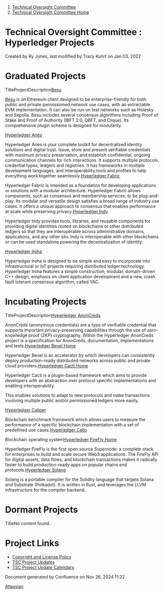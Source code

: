 1. [Technical Oversight Committee](index.html)
2. [Technical Oversight Committee Home](Technical-Oversight-Committee-Home_21430274.html)

# Technical Oversight Committee : Hyperledger Projects

Created by Ry Jones, last modified by Tracy Kuhrt on Jan 03, 2022

# Graduated Projects

TitleProjectDescription[Besu](/wiki/spaces/BESU/overview)

[Besu](https://lf-hyperledger.atlassian.net/wiki/display/BESU/Hyperledger+Besu) is an Ethereum client designed to be enterprise-friendly for both public and private permissioned network use cases, with an extractable EVM implementation. It can also be run on test networks such as Holesky and Sepolia. Besu includes several consensus algorithms including Proof of Stake and Proof of Authority (IBFT 2.0, QBFT, and Clique). Its comprehensive plugin scheme is designed for modularity.

[Hyperledger Aries](/wiki/spaces/ARIES/overview)

Hyperledger Aries is your complete toolkit for decentralized identity solutions and digital trust. Issue, store and present verifiable credentials with maximum privacy preservation, and establish confidential, ongoing communication channels for rich interactions. It supports multiple protocols, credential types, ledgers and registries. It has frameworks in multiple development languages, and interoperability tools and profiles to help everything work together seamlessly.[Hyperledger Fabric](/wiki/spaces/fabric/overview)

Hyperledger Fabric is intended as a foundation for developing applications or solutions with a modular architecture. Hyperledger Fabric allows components, such as consensus and membership services, to be plug-and-play. Its modular and versatile design satisfies a broad range of industry use cases. It offers a unique approach to consensus that enables performance at scale while preserving privacy.[Hyperledger Indy](/wiki/spaces/indy/overview)

Hyperledger Indy provides tools, libraries, and reusable components for providing digital identities rooted on blockchains or other distributed ledgers so that they are interoperable across administrative domains, applications, and any other silo. Indy is interoperable with other blockchains or can be used standalone powering the decentralization of identity.

[Hyperledger Iroha](/wiki/spaces/iroha/overview)

Hyperledger Iroha is designed to be simple and easy to incorporate into infrastructural or IoT projects requiring distributed ledger technology. Hyperledger Iroha features a simple construction, modular, domain-driven C++ design, emphasis on client application development and a new, crash fault tolerant consensus algorithm, called YAC.

# Incubating Projects

TitleProjectDescription[Hyperledger AnonCreds](/wiki/spaces/ANONCREDS/overview)

AnonCreds (anonymous credentials) are a type of verifiable credential that supports important privacy-preserving capabilities through the use of zero-knowledge proof (ZKP) cryptography. Within the Hyperledger AnonCreds project is a specification for AnonCreds, documentation, implementations and tests.[Hyperledger Bevel Home](/wiki/spaces/BEV/overview)

Hyperledger Bevel is an accelerator by which developers can consistently deploy production-ready distributed networks across public and private cloud providers.[Hyperledger Cacti Home](/wiki/spaces/cactus/overview)

Hyperledger Cacti is a plugin-based framework which aims to provide developers with an abstraction over protocol specific implementations and enabling interoperability.  

This enables solutions to adapt to new protocols and make transactions involving multiple public and/or permissioned ledgers more easily. 

[Hyperledger Caliper](/wiki/spaces/caliper/overview)

Blockchain benchmark framework which allows users to measure the performance of a specific blockchain implementation with a set of predefined use cases.[Hyperledger Cello](/wiki/spaces/cello/overview)

Blockchain operating system[Hyperledger FireFly Home](/wiki/spaces/FIR/overview)

Hyperledger FireFly is the first open source Supernode: a complete stack for enterprises to build and scale secure Web3 applications. The FireFly API for digital assets, data flows, and blockchain transactions makes it radically faster to build production-ready apps on popular chains and protocols.[Hyperledger Solang](/wiki/spaces/SOL/overview)

Solang is a portable compiler for the Solidity language that targets Solana and Substrate (Polkadot). It is written in Rust, and leverages the LLVM infrastructure for the compiler backend.

# Dormant Projects

TitleNo content found.

# Project Links

- [Copyright and License Policy](Copyright-and-License-Policy_21430874.html)
- [TSC Project Updates](TSC-Project-Updates_21430854.html)
- [TSC Project Update Calendars](TSC-Project-Update-Calendars_21450046.html)

Document generated by Confluence on Nov 26, 2024 11:22

[Atlassian](http://www.atlassian.com/)
